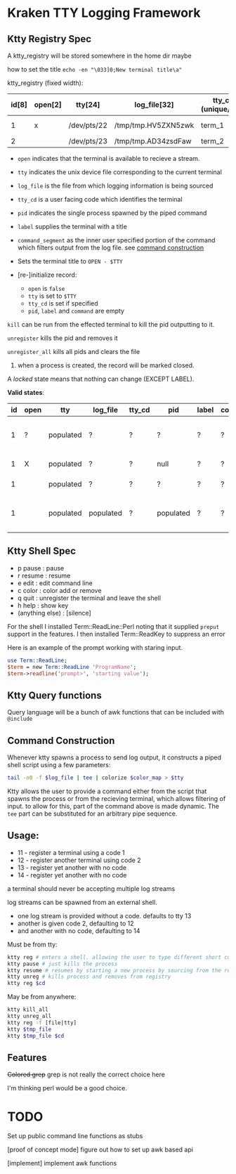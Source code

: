 Kraken TTY Logging Framework
================================

Ktty Registry Spec
------------------

A ktty_registry will be stored somewhere in the home dir maybe

how to set the title
`echo -en "\033]0;New terminal title\a"`

ktty_registry (fixed width):

| id[8] | open[2] | tty[24]     | log_file[32]        | tty_cd[32] (unique/nullable) | pid[8] | label[48]      | command_segment[remainder]
| ---   | ---     | ---         | ---                 | ---                          | ---    | ---            | ---
| 1     | x       | /dev/pts/22 | /tmp/tmp.HV5ZXN5zwk | term_1                       | 1337   | production log | tee
| 2     |         | /dev/pts/23 | /tmp/tmp.AD34zsdFaw | term_2                       | 13232  | test log       | awk -F '{print $1}'

* `open` indicates that the terminal is available to recieve a stream.
* `tty` indicates the unix device file corresponding to the current terminal
* `log_file` is the file from which logging information is being sourced
* `tty_cd` is a user facing code which identifies the terminal
* `pid` indicates the single process spawned by the piped command
* `label` supplies the terminal with a title
* `command_segment` as the inner user specified portion of the command which filters output from the log file. see [command construction](#cmd_const)

* Sets the terminal title to `OPEN - $TTY`
* [re-]initialize record:
    * `open` is `false`
    * `tty` is set to `$TTY`
    * `tty_cd` is set if specified
    * `pid`, `label` and `command` are empty

`kill` can be run from the effected terminal to kill the pid outputting to it.

`unregister` kills the pid and removes it

`unregister_all` kills all pids and clears the file

1. when a process is created, the record will be marked closed.

A _locked_ state means that nothing can change (EXCEPT LABEL).

**Valid states**:

| id | open | tty       | log_file  | tty_cd | pid       | label | command_segment | meaning
|--- | ---  | ---       | ---       | ---    | ---       | ---   | ---             | ---
| 1  | ?    | populated | ?         | ?      | ?         | ?     | ?               | Registered (minimum setup to exist)
| 1  | X    | populated | ?         | ?      | null      | ?     | ?               | Open -> Registered
| 1  |      | populated | ?         | ?      | ?         | ?     | ?               | Locked -> Registered
| 1  |      | populated | populated | ?      | populated | ?     | ?               | In\_Use -> Locked (_process autolocks_)

Ktty Shell Spec
----------

* p pause         : pause
* r resume        : resume
* e edit          : edit command line
* c color         : color add or remove
* q quit          : unregister the terminal and leave the shell
* h help          : show key
* (anything else) : [silence]

For the shell I installed Term::ReadLine::Perl noting that it supplied `preput` support in the features.
I then installed Term::ReadKey to suppress an error

Here is an example of the prompt working with staring input.

```perl
use Term::ReadLine;
$term = new Term::ReadLine 'ProgramName';
$term->readline('prompt>', 'starting value');
```


Ktty Query functions
---------------

Query language will be a bunch of awk functions that can be included with `@include`

<a name="cmd_const"></a>
Command Construction
--------------------

Whenever ktty spawns a process to send log output, it constructs a piped shell script using a few parameters:

```bash
tail -n0 -f $log_file | tee | colorize $color_map > $tty
```

Ktty allows the user to provide a command either from the script that spawns the process or from the recieving terminal,
which allows filtering of input. to allow for this, part of the command above is made dynamic. The `tee` part can be substituted for
an arbitrary pipe sequence.

Usage: 
-------

* 11 - register a terminal using a code 1
* 12 - register another terminal using code 2
* 13 - register yet another with no code
* 14 - register yet another with no code

a terminal should never be accepting multiple log streams

log streams can be spawned from an external shell.
* one log stream is provided without a code. defaults to tty 13
* another is given code 2, defaulting to 12
* and another with no code, defaulting to 14


Must be from tty:

```bash
ktty reg # enters a shell. allowing the user to type different short commands for pause, resume, etc.
ktty pause # just kills the process
ktty resume # resumes by starting a new process by sourcing from the registry
ktty unreg # kills process and removes from registry
ktty reg $cd 
```

May be from anywhere:

```bash
ktty kill_all
ktty unreg_all
ktty reg -f [file|tty]
ktty $tmp_file
ktty $tmp_file $cd
```

Features
--------

~~Colored grep~~
grep is not really the correct choice here

I'm thinking perl would be a good choice.

TODO
====

Set up public command line functions as stubs

[proof of concept mode] figure out how to set up awk based api

[implement] implement awk functions

